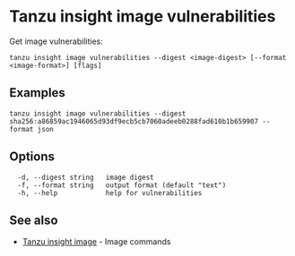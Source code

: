 # Tanzu insight image vulnerabilities

Get image vulnerabilities:

```console
tanzu insight image vulnerabilities --digest <image-digest> [--format <image-format>] [flags]
```

## <a id='examples'></a>Examples

```console
tanzu insight image vulnerabilities --digest sha256:a86859ac1946065d93df9ecb5cb7060adeeb0288fad610b1b659907 --format json
```

## <a id='options'></a>Options

```console
  -d, --digest string   image digest
  -f, --format string   output format (default "text")
  -h, --help            help for vulnerabilities
```

## <a id='see-also'></a>See also

* [Tanzu insight image](insight-image.md)	 - Image commands
